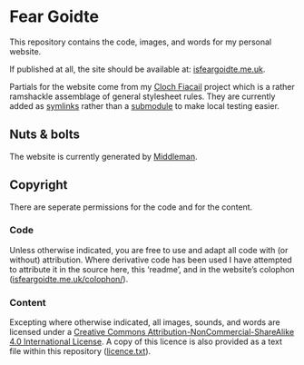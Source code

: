 ﻿# Fear Goidte

This repository contains the code, images, and words for my personal website.

If published at all, the site should be available at: [isfeargoidte.me.uk](http://isfeargoidte.me.uk/).

Partials for the website come from my [Cloch Fiacail](https://github.com/FearGoidte/cloch-fiacail) project which is a rather ramshackle assemblage of general stylesheet rules. They are currently added as [symlinks](https://developer.apple.com/library/mac/documentation/Darwin/Reference/ManPages/man7/symlink.7.html) rather than a [submodule](https://github.com/blog/2104-working-with-submodules) to make local testing easier.

## Nuts & bolts

The website is currently generated by [Middleman](https://middlemanapp.com).

## Copyright

There are seperate permissions for the code and for the content.

### Code

Unless otherwise indicated, you are free to use and adapt all code with (or without) attribution. Where derivative code has been used I have attempted to attribute it in the source here, this ‘readme’, and in the website’s colophon ([isfeargoidte.me.uk/colophon/](http://isfeargoidte.me.uk/colophon/)).

### Content

Excepting where otherwise indicated, all images, sounds, and words are licensed under a <a rel="license" href="https://creativecommons.org/licenses/by-nc-sa/4.0/">Creative Commons Attribution-NonCommercial-ShareAlike 4.0 International License</a>. A copy of this licence is also provided as a text file within this repository ([licence.txt](licence.txt)).
